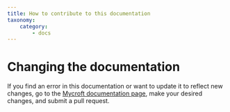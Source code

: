 ```yaml
---
title: How to contribute to this documentation
taxonomy:
	category:
		- docs
---
```


# Changing the documentation

If you find an error in this documentation or want to update it to reflect new changes, go to the [Mycroft documentation page](https://github.com/MycroftAI/mycroft-core-documentation), make your desired changes, and submit a pull request.
